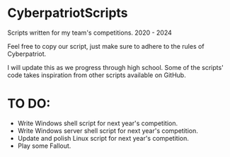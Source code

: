 # CyberpatriotScripts

Scripts written for my team's competitions. 2020 - 2024

Feel free to copy our script, just make sure to adhere to the rules of Cyberpatriot.
 
I will update this as we progress through high school. Some of the scripts' code takes inspiration from other scripts available on GitHub.


# TO DO:
- Write Windows shell script for next year's competition.
- Write Windows server shell script for next year's competition.
- Update and polish Linux script for next year's competition.
- Play some Fallout.
